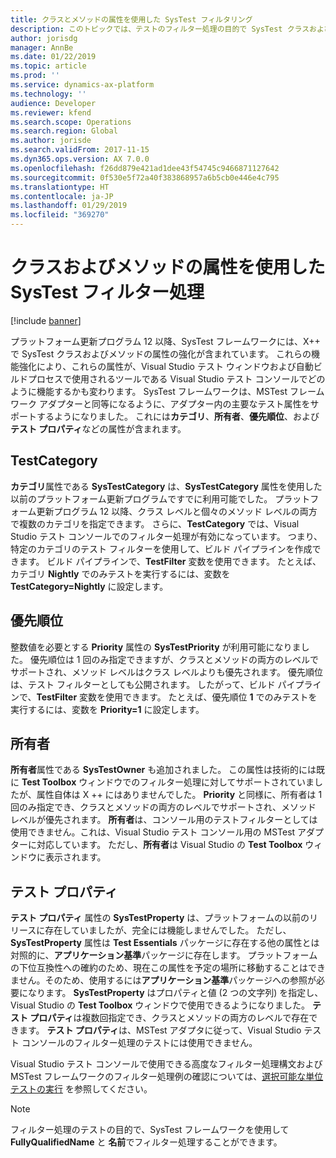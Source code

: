 ```yaml
---
title: クラスとメソッドの属性を使用した SysTest フィルタリング
description: このトピックでは、テストのフィルター処理の目的で SysTest クラスおよびメソッドで使用できる属性について説明します。
author: jorisdg
manager: AnnBe
ms.date: 01/22/2019
ms.topic: article
ms.prod: ''
ms.service: dynamics-ax-platform
ms.technology: ''
audience: Developer
ms.reviewer: kfend
ms.search.scope: Operations
ms.search.region: Global
ms.author: jorisde
ms.search.validFrom: 2017-11-15
ms.dyn365.ops.version: AX 7.0.0
ms.openlocfilehash: f26dd879e421ad1dee43f54745c9466871127642
ms.sourcegitcommit: 0f530e5f72a40f383868957a6b5cb0e446e4c795
ms.translationtype: HT
ms.contentlocale: ja-JP
ms.lasthandoff: 01/29/2019
ms.locfileid: "369270"
---
```

# <a name="systest-filtering-using-class-and-method-attributes"></a>クラスおよびメソッドの属性を使用した SysTest フィルター処理

[!include [banner](../includes/banner.md)]

プラットフォーム更新プログラム 12 以降、SysTest フレームワークには、X++ で SysTest クラスおよびメソッドの属性の強化が含まれています。 これらの機能強化により、これらの属性が、Visual Studio テスト ウィンドウおよび自動ビルドプロセスで使用されるツールである Visual Studio テスト コンソールでどのように機能するかも変わります。 SysTest フレームワークは、MSTest フレームワーク アダプターと同等になるように、アダプター内の主要なテスト属性をサポートするようになりました。 これには**カテゴリ**、**所有者**、**優先順位**、および**テスト プロパティ**などの属性が含まれます。

## <a name="testcategory"></a>TestCategory

**カテゴリ**属性である **SysTestCategory** は、**SysTestCategory** 属性を使用した以前のプラットフォーム更新プログラムですでに利用可能でした。 プラットフォーム更新プログラム 12 以降、クラス レベルと個々のメソッド レベルの両方で複数のカテゴリを指定できます。 さらに、**TestCategory** では、Visual Studio テスト コンソールでのフィルター処理が有効になっています。 つまり、特定のカテゴリのテスト フィルターを使用して、ビルド パイプラインを作成できます。 ビルド パイプラインで、**TestFilter** 変数を使用できます。 たとえば、カテゴリ **Nightly** でのみテストを実行するには、変数を **TestCategory=Nightly** に設定します。

## <a name="priority"></a>優先順位

整数値を必要とする **Priority** 属性の **SysTestPriority** が利用可能になりました。 優先順位は 1 回のみ指定できますが、クラスとメソッドの両方のレベルでサポートされ、メソッド レベルはクラス レベルよりも優先されます。 優先順位は、テスト フィルターとしても公開されます。 したがって、ビルド パイプラインで、**TestFilter** 変数を使用できます。 たとえば、優先順位 **1** でのみテストを実行するには、変数を **Priority=1** に設定します。

## <a name="owner"></a>所有者

**所有者**属性である **SysTestOwner** も追加されました。 この属性は技術的には既に **Test Toolbox** ウィンドウでのフィルター処理に対してサポートされていましたが、属性自体は X ++ にはありませんでした。 **Priority** と同様に、所有者は 1 回のみ指定でき、クラスとメソッドの両方のレベルでサポートされ、メソッド レベルが優先されます。 **所有者**は、コンソール用のテストフィルターとしては使用できません。これは、Visual Studio テスト コンソール用の MSTest アダプターに対応しています。 ただし、**所有者**は Visual Studio の **Test Toolbox** ウィンドウに表示されます。

## <a name="test-property"></a>テスト プロパティ

**テスト プロパティ** 属性の **SysTestProperty** は、プラットフォームの以前のリリースに存在していましたが、完全には機能しませんでした。 ただし、**SysTestProperty** 属性は **Test Essentials** パッケージに存在する他の属性とは対照的に、**アプリケーション基準**パッケージに存在します。 プラットフォームの下位互換性への確約のため、現在この属性を予定の場所に移動することはできません。そのため、使用するには**アプリケーション基準**パッケージへの参照が必要になります。 **SysTestProperty** はプロパティと値 (2 つの文字列) を指定し、Visual Studio の **Test Toolbox** ウィンドウで使用できるようになりました。 **テスト プロパティ**は複数回指定でき、クラスとメソッドの両方のレベルで存在できます。 **テスト プロパティ**は、MSTest アダプタに従って、Visual Studio テスト コンソールのフィルター処理のテストには使用できません。

Visual Studio テスト コンソールで使用できる高度なフィルター処理構文および MSTest フレームワークのフィルター処理例の確認については、[選択可能な単位テストの実行](https://docs.microsoft.com/en-us/dotnet/core/testing/selective-unit-tests) を参照してください。 

> [!NOTE]
> フィルター処理のテストの目的で、SysTest フレームワークを使用して **FullyQualifiedName** と **名前**でフィルター処理することができます。
